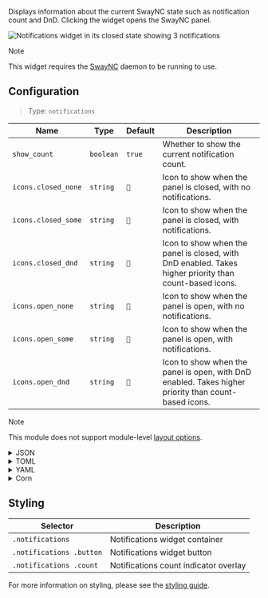 Displays information about the current SwayNC state such as notification count and DnD.
Clicking the widget opens the SwayNC panel.

![Notifications widget in its closed state showing 3 notifications](https://f.jstanger.dev/github/ironbar/notifications.png)

> [!NOTE]
> This widget requires the [SwayNC](https://github.com/ErikReider/SwayNotificationCenter) 
> daemon to be running to use.

## Configuration

> Type: `notifications`

| Name                | Type      | Default | Description                                                                                            |
|---------------------|-----------|---------|--------------------------------------------------------------------------------------------------------|
| `show_count`        | `boolean` | `true`  | Whether to show the current notification count.                                                        |
| `icons.closed_none` | `string`  | `󰍥`    | Icon to show when the panel is closed, with no notifications.                                          |
| `icons.closed_some` | `string`  | `󱥂`    | Icon to show when the panel is closed, with notifications.                                             |
| `icons.closed_dnd`  | `string`  | `󱅯`    | Icon to show when the panel is closed, with DnD enabled. Takes higher priority than count-based icons. |
| `icons.open_none`   | `string`  | `󰍡`    | Icon to show when the panel is open, with no notifications.                                            |
| `icons.open_some`   | `string`  | `󱥁`    | Icon to show when the panel is open, with notifications.                                               |
| `icons.open_dnd`    | `string`  | `󱅮`    | Icon to show when the panel is open, with DnD enabled. Takes higher priority than count-based icons.   |

> [!NOTE]
> This module does not support module-level [layout options](module-level-options#layout).

<details>
<summary>JSON</summary>

```json
{
  "end": [
    {
      "type": "notifications",
      "show_count": true,
      "icons": {
        "closed_none": "󰍥",
        "closed_some": "󱥂",
        "closed_dnd": "󱅯",
        "open_none": "󰍡",
        "open_some": "󱥁",
        "open_dnd": "󱅮"
      }
    }
  ]
}
```

</details>

<details>
<summary>TOML</summary>

```toml
[[end]]
type = "notifications"
show_count = true

[end.icons]
closed_none = "󰍥"
closed_some = "󱥂"
closed_dnd = "󱅯"
open_none = "󰍡"
open_some = "󱥁"
open_dnd = "󱅮"
```

</details>

<details>
<summary>YAML</summary>

```yaml
end:
  - type: notifications
    show_count: true
    icons:
      closed_none: 󰍥
      closed_some: 󱥂
      closed_dnd: 󱅯
      open_none: 󰍡
      open_some: 󱥁
      open_dnd: 󱅮
```

</details>

<details>
<summary>Corn</summary>

```corn
{
  end = [
    {
      type = "notifications"
      show_count = true

      icons.closed_none = "󰍥"
      icons.closed_some = "󱥂"
      icons.closed_dnd = "󱅯"
      icons.open_none = "󰍡"
      icons.open_some = "󱥁"
      icons.open_dnd = "󱅮"
    }
  ]
}
```

</details>

## Styling

| Selector                 | Description                           |
|--------------------------|---------------------------------------|
| `.notifications`         | Notifications widget container        |
| `.notifications .button` | Notifications widget button           |
| `.notifications .count`  | Notifications count indicator overlay |

For more information on styling, please see the [styling guide](styling-guide).